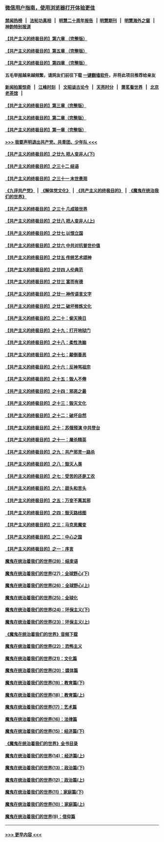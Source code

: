 ### [微信用户指南，使用浏览器打开体验更佳](https://github.com/gfw-breaker/banned-news1/blob/master/indexes/wechat-guide.md?t=0)
#### [禁闻热榜](热点新闻.md?t=0)  &nbsp;&nbsp;|&nbsp;&nbsp; [法轮功真相](https://github.com/gfw-breaker/truth/blob/master/README.md?t=0) &nbsp;&nbsp;|&nbsp;&nbsp; [明慧二十周年报告](https://github.com/gfw-breaker/mh-reports/blob/master/README.md?t=0) &nbsp;&nbsp;|&nbsp;&nbsp;[明慧期刊](https://github.com/gfw-breaker/mh-qikan) &nbsp;&nbsp;|&nbsp;&nbsp; [明慧海外之窗](https://github.com/gfw-breaker/mh-news/blob/master/README.md?t=0) &nbsp;&nbsp;|&nbsp;&nbsp; [神韵特别报道](https://github.com/gfw-breaker/mh-news/blob/master/shenyun.md?t=0)
#### [【共产主义的终极目的】第六章 （完整版）](../pages/nsc422/n11428913.md?t=02101044) 
#### [【共产主义的终极目的】第五章 （完整版）](../pages/nsc422/n11428912.md?t=02101044) 
#### [【共产主义的终极目的】第四章 （完整版）](../pages/nsc422/n11428907.md?t=02101044) 
#### 五毛举报越来越频繁，请网友们前往下载 [一键翻墙软件](https://github.com/gfw-breaker/ssr-accounts)，并将此项目推荐给亲友
#### [新闻拍案惊奇](https://github.com/gfw-breaker/banned-news1/blob/master/pages/link4.md) &nbsp;&nbsp;|&nbsp;&nbsp; [江峰时刻](https://github.com/gfw-breaker/banned-news1/blob/master/pages/link4.md) &nbsp;&nbsp;|&nbsp;&nbsp; [文昭谈古论今](https://github.com/gfw-breaker/banned-news1/blob/master/pages/link4.md) &nbsp;&nbsp;|&nbsp;&nbsp; [天亮时分](https://github.com/gfw-breaker/banned-news1/blob/master/pages/link4.md) &nbsp;&nbsp;|&nbsp;&nbsp; [萧茗看世界](https://github.com/gfw-breaker/banned-news1/blob/master/pages/link4.md) &nbsp;&nbsp;|&nbsp;&nbsp; [北京老茶馆](https://github.com/gfw-breaker/banned-news1/blob/master/pages/link4.md) &nbsp;&nbsp;|&nbsp;&nbsp; 
#### [【共产主义的终极目的】第三章（完整版）](../pages/nsc422/n11428848.md?t=02101044) 
#### [【共产主义的终极目的】第二章（完整版）](../pages/nsc422/n11428831.md?t=02101044) 
#### [【共产主义的终极目的】第一章（完整版）](../pages/nsc422/n11417651.md?t=02101044) 
#### [>>> 我要声明退出共产党、共青团、少年队 <<<](https://github.com/begood0513/goodnews/blob/master/quit/letter.md) 
#### [【共产主义的终极目的】之廿九 把人变非人(下)](../pages/nsc422/n11344140.md?t=02101044) 
#### [【共产主义的终极目的】之三十二 结语](../pages/nsc422/n11360535.md?t=02101044) 
#### [【共产主义的终极目的】之三十一 末世景观](../pages/nsc422/n11351129.md?t=02101044) 
#### [《九评共产党》](https://github.com/begood0513/9ping.md/blob/master/README.md) &nbsp;|&nbsp; [《解体党文化》](../../../../jtdwh.md/blob/master/README.md)  &nbsp;|&nbsp; [《共产主义的终极目的》](../../../../gczydzjmd.md/blob/master/README.md) &nbsp;|&nbsp; [《魔鬼在统治我们的世界》](../../../../mgztzwmdsj.md/blob/master/README.md) 
#### [【共产主义的终极目的】之三十 几成狼世界](../pages/nsc422/n11348280.md?t=02101044) 
#### [【共产主义的终极目的】之廿八 把人变非人(上)](../pages/nsc422/n11340492.md?t=02101044) 
#### [【共产主义的终极目的】之廿七 以恨立国](../pages/nsc422/n11336944.md?t=02101044) 
#### [【共产主义的终极目的】之廿六 中共对抗普世价值](../pages/nsc422/n11324785.md?t=02101044) 
#### [【共产主义的终极目的】之廿五 传统艺术颂神](../pages/nsc422/n11296396.md?t=02101044) 
#### [【共产主义的终极目的】之廿四 人伦典范](../pages/nsc422/n11296397.md?t=02101044) 
#### [【共产主义的终极目的】之廿三 富而有德](../pages/nsc422/n11283598.md?t=02101044) 
#### [【共产主义的终极目的】之廿一 神传语言文字](../pages/nsc422/n11263265.md?t=02101044) 
#### [【共产主义的终极目的】之廿二 破坏修炼文化](../pages/nsc422/n11245728.md?t=02101044) 
#### [【共产主义的终极目的】之二十：偷天换日](../pages/nsc422/n11238846.md?t=02101044) 
#### [【共产主义的终极目的】之十九：打开地狱门](../pages/nsc422/n11206376.md?t=02101044) 
#### [【共产主义的终极目的】之十八：柔性洗脑](../pages/nsc422/n11199994.md?t=02101044) 
#### [【共产主义的终极目的】之十七：颠倒善恶](../pages/nsc422/n11179782.md?t=02101044) 
#### [【共产主义的终极目的】之十六：反神骂祖宗](../pages/nsc422/n11166798.md?t=02101044) 
#### [【共产主义的终极目的】之十五：毁人不倦](../pages/nsc422/n11166792.md?t=02101044) 
#### [【共产主义的终极目的】之十四：邪恶之最](../pages/nsc422/n11150249.md?t=02101044) 
#### [【共产主义的终极目的】之十三：毁灭文化](../pages/nsc422/n11135227.md?t=02101044) 
#### [【共产主义的终极目的】之十二：破坏自然](../pages/nsc422/n11135214.md?t=02101044) 
#### [【共产主义的终极目的】之十：苏俄预演 中共登台](../pages/nsc422/n11118424.md?t=02101044) 
#### [【共产主义的终极目的】之十一：屠杀精英](../pages/nsc422/n11118442.md?t=02101044) 
#### [【共产主义的终极目的】之九：共产邪灵一路杀](../pages/nsc422/n11114139.md?t=02101044) 
#### [【共产主义的终极目的】之八：毁灭人类](../pages/nsc422/n11108503.md?t=02101044) 
#### [【共产主义的终极目的】之七：受苦的还是工农](../pages/nsc422/n11101809.md?t=02101044) 
#### [【共产主义的终极目的】之六：甜头和苦头](../pages/nsc422/n11096971.md?t=02101044) 
#### [【共产主义的终极目的】之五：万变不离其邪](../pages/nsc422/n11091285.md?t=02101044) 
#### [【共产主义的终极目的】之四：毁灭路线图](../pages/nsc422/n11086284.md?t=02101044) 
#### [【共产主义的终极目的】之三：马克思魔变](../pages/nsc422/n11061941.md?t=02101044) 
#### [【共产主义的终极目的】之二：中心之国](../pages/nsc422/n11047728.md?t=02101044) 
#### [【共产主义的终极目的】之一：序言](../pages/nsc422/n11086077.md?t=02101044) 
#### [魔鬼在统治着我们的世界(28)：结束语](../pages/nsc422/n10936246.md?t=02101044) 
#### [魔鬼在统治着我们的世界(27)：全球野心(下)](../pages/nsc422/n10928319.md?t=02101044) 
#### [魔鬼在统治着我们的世界(26)：全球野心(上)](../pages/nsc422/n10900318.md?t=02101044) 
#### [魔鬼在统治着我们的世界(25)：全球化](../pages/nsc422/n10788205.md?t=02101044) 
#### [魔鬼在统治着我们的世界(24)：环保主义(下)](../pages/nsc422/n10695307.md?t=02101044) 
#### [魔鬼在统治着我们的世界(23)：环保主义(上)](../pages/nsc422/n10688613.md?t=02101044) 
#### [《魔鬼在统治着我们的世界》音频下载](../pages/nsc422/n10635553.md?t=02101044) 
#### [魔鬼在统治着我们的世界(22)：恐怖主义](../pages/nsc422/n10614727.md?t=02101044) 
#### [魔鬼在统治着我们的世界(21)：文化篇](../pages/nsc422/n10597706.md?t=02101044) 
#### [魔鬼在统治着我们的世界(20)：媒体篇](../pages/nsc422/n10586579.md?t=02101044) 
#### [魔鬼在统治着我们的世界(19)：教育篇(下)](../pages/nsc422/n10564808.md?t=02101044) 
#### [魔鬼在统治着我们的世界(18)：教育篇(上)](../pages/nsc422/n10526970.md?t=02101044) 
#### [魔鬼在统治着我们的世界(17)：艺术篇](../pages/nsc422/n10499093.md?t=02101044) 
#### [魔鬼在统治着我们的世界(16)：法律篇](../pages/nsc422/n10485969.md?t=02101044) 
#### [魔鬼在统治着我们的世界(15)：经济篇(下)](../pages/nsc422/n10469975.md?t=02101044) 
#### [《魔鬼在统治着我们的世界》全书目录](../pages/nsc422/n10464261.md?t=02101044) 
#### [魔鬼在统治着我们的世界(14)：经济篇(上)](../pages/nsc422/n10457370.md?t=02101044) 
#### [魔鬼在统治着我们的世界(13)：政治篇(下)](../pages/nsc422/n10448270.md?t=02101044) 
#### [魔鬼在统治着我们的世界(12)：政治篇(上)](../pages/nsc422/n10444576.md?t=02101044) 
#### [魔鬼在统治着我们的世界(11)：家庭篇(下)](../pages/nsc422/n10440961.md?t=02101044) 
#### [魔鬼在统治着我们的世界(10)：家庭篇(上)](../pages/nsc422/n10435448.md?t=02101044) 
#### [魔鬼在统治着我们的世界(9)：信仰篇](../pages/nsc422/n10432159.md?t=02101044) 

----
#### [ >>> 更早内容 <<< ](../indexes/nsc422-earlier.md)
